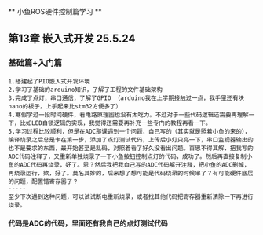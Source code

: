 ** 小鱼ROS硬件控制篇学习 **
## 第13章 嵌入式开发 25.5.24
### 基础篇+入门篇
    1.搭建起了PIO嵌入式开发环境 
    2.学习了基础的arduino知识，了解了工程的文件基础架构 
    3.完成了点灯，串口通信，了解了GPIO （arduino我在上学期接触过一点，我手里还有块nano的板子，上手起来比stm32方便多了） 
    4.寒假学过一段时间硬件，看电路原理图也没有太吃力。不过对于一些代码逻辑还需要再理解一下，比如LED自锁逻辑的实现，我觉得还需要再补充一些专门的教程再看一下。
    5.学习过程比较顺利，但是在ADC那课遇到一个问题，自己写的（其实就是照着小鱼的来的），编译烧录之后总是卡在第一步，添加了点灯测试代码，上传后小灯只亮一下，串口监视器输出的也不是要求的东西，最开始甚至是乱码，对照着看了好久没看出问题。百思不得其解，把我写的ADC代码注释了，又重新单独烧录了一下小鱼按钮控制点灯的代码，成功了。然后再直接复制小鱼的ADC代码再烧录，好了。恩？然后我把我自己写的ADC代码解开注释，把小鱼的ADC删掉，再烧录运行，欸，好了。莫名其妙的，后来想了想可能是代码烧录的时候串了？有可能硬件底层的问题，配置错寄存器了？ 
    -----
    至少下次遇到这种问题，可以试试断电重新烧录，或者找其他代码把寄存器重新清除一下再进行烧录。
    
####  代码是ADC的代码，里面还有我自己的点灯测试代码
